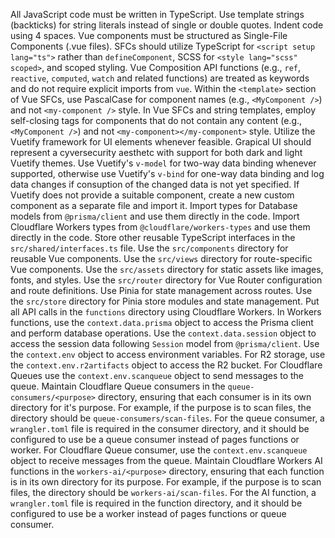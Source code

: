 All JavaScript code must be written in TypeScript.
Use template strings (backticks) for string literals instead of single or double quotes.
Indent code using 4 spaces.
Vue components must be structured as Single-File Components (.vue files).
SFCs should utilize TypeScript for `<script setup lang="ts">` rather than `defineComponent`, SCSS for `<style lang="scss" scoped>`, and scoped styling.
Vue Composition API functions (e.g., `ref`, `reactive`, `computed`, `watch` and related functions) are treated as keywords and do not require explicit imports from `vue`.
Within the `<template>` section of Vue SFCs, use PascalCase for component names (e.g., `<MyComponent />`) and not `<my-component />` style.
In Vue SFCs and string templates, employ self-closing tags for components that do not contain any content (e.g., `<MyComponent />`) and not `<my-component></my-component>` style.
Utilize the Vuetify framework for UI elements whenever feasible.
Grapical UI should represent a cyversecurity aesthetc with support for both dark and light Vuetify themes.
Use Vuetify's `v-model` for two-way data binding whenever supported, otherwise use Vuetify's `v-bind` for one-way data binding and log data changes if consuption of the changed data is not yet specified.
If Vuetify does not provide a suitable component, create a new custom component as a separate file and import it.
Import types for Database models from `@prisma/client` and use them directly in the code.
Import Cloudflare Workers types from `@cloudflare/workers-types` and use them directly in the code.
Store other reusable TypeScript interfaces in the `src/shared/interfaces.ts` file.
Use the `src/components` directory for reusable Vue components.
Use the `src/views` directory for route-specific Vue components.
Use the `src/assets` directory for static assets like images, fonts, and styles.
Use the `src/router` directory for Vue Router configuration and route definitions.
Use Pinia for state management across routes.
Use the `src/store` directory for Pinia store modules and state management.
Put all API calls in the `functions` directory using Cloudflare Workers.
In Workers functions, use the `context.data.prisma` object to access the Prisma client and perform database operations.
Use the `context.data.session` object to access the session data following `Session` model from `@prisma/client`.
Use the `context.env` object to access environment variables.
For R2 storage, use the `context.env.r2artifacts` object to access the R2 bucket.
For Cloudflare Queues use the `context.env.scanqueue` object to send messages to the queue.
Maintain Cloudflare Queue consumers in the `queue-consumers/<purpose>` directory, ensuring that each consumer is in its own directory for it's purpose.
For example, if the purpose is to scan files, the directory should be `queue-consumers/scan-files`.
For the queue consumer, a `wrangler.toml` file is required in the consumer directory, and it should be configured to use be a queue consumer instead of pages functions or worker.
For Cloudflare Queue consumer, use the `context.env.scanqueue` object to receive messages from the queue.
Maintain Cloudflare Workers AI functions in the `workers-ai/<purpose>` directory, ensuring that each function is in its own directory for its purpose.
For example, if the purpose is to scan files, the directory should be `workers-ai/scan-files`.
For the AI function, a `wrangler.toml` file is required in the function directory, and it should be configured to use be a worker instead of pages functions or queue consumer.
